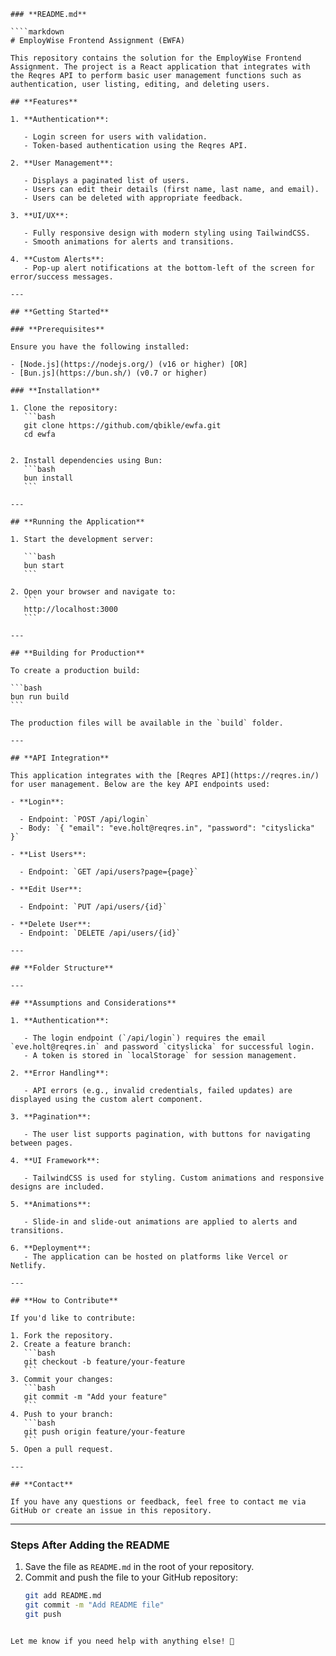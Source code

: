 ```
### **README.md**

````markdown
# EmployWise Frontend Assignment (EWFA)

This repository contains the solution for the EmployWise Frontend Assignment. The project is a React application that integrates with the Reqres API to perform basic user management functions such as authentication, user listing, editing, and deleting users.

## **Features**

1. **Authentication**:

   - Login screen for users with validation.
   - Token-based authentication using the Reqres API.

2. **User Management**:

   - Displays a paginated list of users.
   - Users can edit their details (first name, last name, and email).
   - Users can be deleted with appropriate feedback.

3. **UI/UX**:

   - Fully responsive design with modern styling using TailwindCSS.
   - Smooth animations for alerts and transitions.

4. **Custom Alerts**:
   - Pop-up alert notifications at the bottom-left of the screen for error/success messages.

---

## **Getting Started**

### **Prerequisites**

Ensure you have the following installed:

- [Node.js](https://nodejs.org/) (v16 or higher) [OR]
- [Bun.js](https://bun.sh/) (v0.7 or higher)

### **Installation**

1. Clone the repository:
   ```bash
   git clone https://github.com/qbikle/ewfa.git
   cd ewfa
   ```
````

2. Install dependencies using Bun:
   ```bash
   bun install
   ```

---

## **Running the Application**

1. Start the development server:

   ```bash
   bun start
   ```

2. Open your browser and navigate to:
   ```
   http://localhost:3000
   ```

---

## **Building for Production**

To create a production build:

```bash
bun run build
```

The production files will be available in the `build` folder.

---

## **API Integration**

This application integrates with the [Reqres API](https://reqres.in/) for user management. Below are the key API endpoints used:

- **Login**:

  - Endpoint: `POST /api/login`
  - Body: `{ "email": "eve.holt@reqres.in", "password": "cityslicka" }`

- **List Users**:

  - Endpoint: `GET /api/users?page={page}`

- **Edit User**:

  - Endpoint: `PUT /api/users/{id}`

- **Delete User**:
  - Endpoint: `DELETE /api/users/{id}`

---

## **Folder Structure**

---

## **Assumptions and Considerations**

1. **Authentication**:

   - The login endpoint (`/api/login`) requires the email `eve.holt@reqres.in` and password `cityslicka` for successful login.
   - A token is stored in `localStorage` for session management.

2. **Error Handling**:

   - API errors (e.g., invalid credentials, failed updates) are displayed using the custom alert component.

3. **Pagination**:

   - The user list supports pagination, with buttons for navigating between pages.

4. **UI Framework**:

   - TailwindCSS is used for styling. Custom animations and responsive designs are included.

5. **Animations**:

   - Slide-in and slide-out animations are applied to alerts and transitions.

6. **Deployment**:
   - The application can be hosted on platforms like Vercel or Netlify.

---

## **How to Contribute**

If you'd like to contribute:

1. Fork the repository.
2. Create a feature branch:
   ```bash
   git checkout -b feature/your-feature
   ```
3. Commit your changes:
   ```bash
   git commit -m "Add your feature"
   ```
4. Push to your branch:
   ```bash
   git push origin feature/your-feature
   ```
5. Open a pull request.

---

## **Contact**

If you have any questions or feedback, feel free to contact me via GitHub or create an issue in this repository.

````

---

### **Steps After Adding the README**

1. Save the file as `README.md` in the root of your repository.
2. Commit and push the file to your GitHub repository:
   ```bash
   git add README.md
   git commit -m "Add README file"
   git push
````

Let me know if you need help with anything else! 🚀
